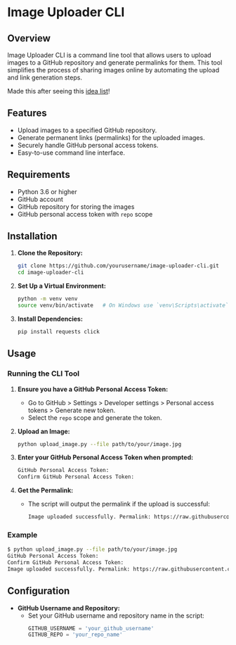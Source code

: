 # Image Uploader CLI

## Overview

Image Uploader CLI is a command line tool that allows users to upload images to a GitHub repository and generate permalinks for them. This tool simplifies the process of sharing images online by automating the upload and link generation steps.

Made this after seeing this [idea list](https://www.ishan.coffee/notes/Idea-List)!

## Features

- Upload images to a specified GitHub repository.
- Generate permanent links (permalinks) for the uploaded images.
- Securely handle GitHub personal access tokens.
- Easy-to-use command line interface.

## Requirements

- Python 3.6 or higher
- GitHub account
- GitHub repository for storing the images
- GitHub personal access token with `repo` scope

## Installation

1. **Clone the Repository:**
   ```sh
   git clone https://github.com/yourusername/image-uploader-cli.git
   cd image-uploader-cli
   ```

2. **Set Up a Virtual Environment:**
   ```sh
   python -m venv venv
   source venv/bin/activate   # On Windows use `venv\Scripts\activate`
   ```

3. **Install Dependencies:**
   ```sh
   pip install requests click
   ```

## Usage

### Running the CLI Tool

1. **Ensure you have a GitHub Personal Access Token:**
   - Go to GitHub > Settings > Developer settings > Personal access tokens > Generate new token.
   - Select the `repo` scope and generate the token.

2. **Upload an Image:**
   ```sh
   python upload_image.py --file path/to/your/image.jpg
   ```

3. **Enter your GitHub Personal Access Token when prompted:**
   ```sh
   GitHub Personal Access Token:
   Confirm GitHub Personal Access Token:
   ```

4. **Get the Permalink:**
   - The script will output the permalink if the upload is successful:
     ```sh
     Image uploaded successfully. Permalink: https://raw.githubusercontent.com/your_github_username/your_repo_name/main/image.jpg
     ```

### Example

```sh
$ python upload_image.py --file path/to/your/image.jpg
GitHub Personal Access Token:
Confirm GitHub Personal Access Token:
Image uploaded successfully. Permalink: https://raw.githubusercontent.com/your_github_username/your_repo_name/main/image.jpg
```

## Configuration

- **GitHub Username and Repository:**
  - Set your GitHub username and repository name in the script:
    ```python
    GITHUB_USERNAME = 'your_github_username'
    GITHUB_REPO = 'your_repo_name'
    ```

